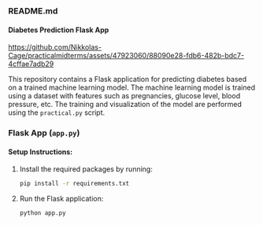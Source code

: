 ### README.md

#### Diabetes Prediction Flask App


https://github.com/Nikkolas-Cage/practicalmidterms/assets/47923060/88090e28-fdb6-482b-bdc7-4cffae7adb29



This repository contains a Flask application for predicting diabetes based on a trained machine learning model. The machine learning model is trained using a dataset with features such as pregnancies, glucose level, blood pressure, etc. The training and visualization of the model are performed using the `practical.py` script.

### Flask App (`app.py`)

#### Setup Instructions:

1. Install the required packages by running:

    ```bash
    pip install -r requirements.txt
    ```

2. Run the Flask application:

    ```bash
    python app.py
    ```

